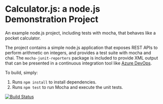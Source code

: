 Calculator.js: a node.js Demonstration Project
==============================================
An example node.js project, including tests with mocha, that behaves like
a pocket calculator.

The project contains a simple node.js application that exposes REST APIs
to perform arithmetic on integers, and provides a test suite with mocha
and chai.  The `mocha-junit-reporters` package is included to provide XML
output that can be presented in a continuous integration tool like
[Azure DevOps](https://azure.com/devops).

To build, simply:

1. Runs `npm install` to install dependencies.
2. Runs `npm test` to run Mocha and execute the unit tests.



[![Build Status](https://dev.azure.com/MN-AZ-400/Integrating%20External%20Source%20Control%20with%20Azure%20Pipelines/_apis/build/status/matnaz-400.calculator?branchName=master)](https://dev.azure.com/MN-AZ-400/Integrating%20External%20Source%20Control%20with%20Azure%20Pipelines/_build/latest?definitionId=5&branchName=master)


